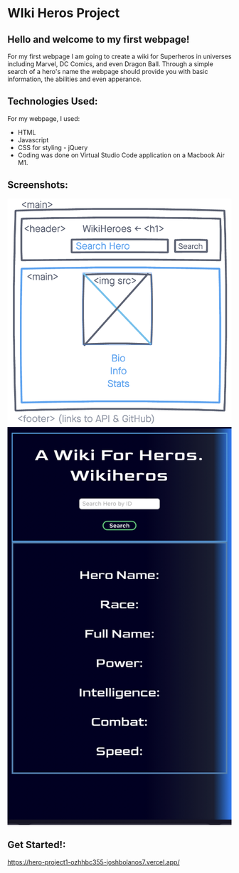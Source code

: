 # WIki Heros Project

## Hello and welcome to my first webpage!
For my first webpage I am going to create a wiki for Superheros in universes including Marvel, DC Comics, and even Dragon Ball. Through a simple search of a hero's name the webpage should provide you with basic information, the abilities and even apperance. 

## Technologies Used: 
For my webpage, I used: 
- HTML
- Javascript 
- CSS for styling - jQuery 
- Coding was done on Virtual Studio Code application on a Macbook Air M1. 

## Screenshots: 

![wireframe layout](images/superherowireframe.png)
![screenshot](images/screenshotofproject.jpeg)

 ## Get Started!: 

 https://hero-project1-ozhhbc355-joshbolanos7.vercel.app/
